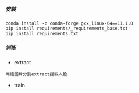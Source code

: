 ##### 安装
```shell
conda install -c conda-forge gxx_linux-64==11.1.0
pip install requirements/_requirements_base.txt
pip install requirements.txt
```
##### 训练
- extract
```
两组图片分别extract提取人脸
```
- train
